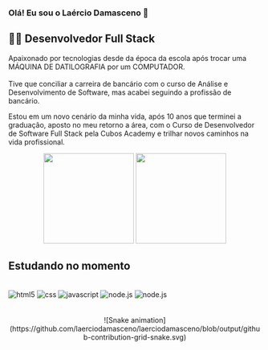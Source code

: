 ### Olá! Eu sou o Laércio Damasceno 👋 

##  👨‍💻 Desenvolvedor Full Stack

Apaixonado por tecnologias desde da época da escola após trocar uma MÁQUINA DE DATILOGRAFIA por um COMPUTADOR. 
<br/><br/>
Tive que conciliar a carreira de bancário com o curso de Análise e Desenvolvimento de Software, mas acabei seguindo a profissão de bancário.<br/>

Estou em um novo cenário da minha vida, após 10 anos que terminei a graduação, aposto no meu retorno a área, com o Curso de Desenvolvedor de Software Full Stack pela Cubos Academy e trilhar novos caminhos na vida profissional.
<br/>

<div align="center">
<img height="180em" src="https://github-readme-stats.vercel.app/api?username=laerciodamasceno&show_icons=true&theme=tokyonight"/>
 <img height="180em" src="https://github-readme-stats.vercel.app/api/top-langs/?username=laerciodamasceno&layout=compact&theme=tokyonight"/>
</div>

## Estudando no momento
<div style="display: inline_block"><br/>
  <img align="center" alt="html5" src="https://img.shields.io/badge/HTML5-E34F26?style=for-the-badge&logo=html5&logoColor=white" />
  <img align="center" alt="css" src="https://img.shields.io/badge/CSS3-1572B6?style=for-the-badge&logo=css3&logoColor=white" />
  <img align="center" alt="javascript" src="https://img.shields.io/badge/JavaScript-F7DF1E?style=for-the-badge&logo=javascript&logoColor=black" />
  <img align="center" alt="node.js" src= "https://img.shields.io/badge/Node.js-43853D?style=for-the-badge&logo=node.js&logoColor=white" />
  <img align="center" alt="node.js" src= "https://img.shields.io/badge/React-20232A?style=for-the-badge&logo=react&logoColor=61DAFB" />
         
</div><br/>
<br/>
<div align="center">
![Snake animation](https://github.com/laerciodamasceno/laerciodamasceno/blob/output/github-contribution-grid-snake.svg)
</div>
